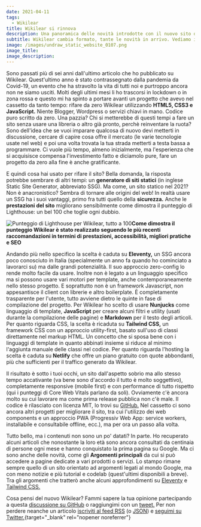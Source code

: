 ```yaml
---
date: 2021-04-11
tags:
  - Wikilear
title: Wikilear si rinnova
description: Una panoramica delle novità introdotte con il nuovo sito di Wikilear
subtitle: Wikilear cambia formato, tante le novità in arrivo. Vediamo insieme una panoramica delle nuove sezioni e diamo uno sguardo a cosa succede dietro le quinte.
image: /images/undraw_static_website_0107.png
image_title:
image_description:
---
```


Sono passati più di sei anni dall'ultimo articolo che ho pubblicato su Wikilear. Quest'ultimo anno è stato contrassegnato dalla pandemia da Covid-19, un evento che ha stravolto la vita di tutti noi e purtroppo ancora non ne siamo usciti. Molti degli ultimi mesi li ho trascorsi in lockdown o in zona rossa e questo mi ha spinto a portare avanti un progetto che avevo nel cassetto da tanto tempo: rifare da zero Wikilear utilizzando **HTML5, CSS3 e JavaScript.** Niente Blogger, Wordpress o servizi chiavi in mano. Codice puro scritto da zero. Una pazzia? Chi si metterebbe di questi tempi a fare un sito senza usare una libreria o altro già pronto, perchè reinventare la ruota? Sono dell'idea che se vuoi imparare qualcosa di nuovo devi metterti in discussione, cercare di capire cosa offre il mercato (le varie tecnologie usate nel web) e poi una volta trovata la tua strada metterti a testa bassa a programmare. Ci vuole più tempo, almeno inizialmente, ma l'esperienza che si acquisisce compensa l'investimento fatto e diciamolo pure, fare un progetto da zero alla fine è anche gratificante.

E quindi cosa hai usato per rifare il sito? Bella domanda, la risposta potrebbe sembrare di altri tempi: un **generatore di siti statici** (in inglese Static Site Generator, abbreviato SSG). Ma come, un sito statico nel 2021? Non è anacronistico? Sembra di tornare alle origini del web! In realtà usare un SSG ha i suoi vantaggi, primo fra tutti quello della **sicurezza.** Anche le **prestazioni del sito** migliorano sensibilmente come dimostra il punteggio di Lighthouse: un bel 100 che toglie ogni dubbio.

![Punteggio di Lighthouse per Wikilear, tutto a 100](/images/wikilear-lighthouse-scores-100.jpg)**Come dimostra il punteggio Wikilear è stato realizzato seguendo le più recenti raccomandazioni in termini di prestazioni, accessibilità, migliori pratiche e SEO**

Andando più nello specifico la scelta è caduta su **Eleventy,** un SSG ancora poco conosciuto in Italia (specialmente un anno fa quando ho cominciato a lavorarci su) ma dalle grandi potenzialità. Il suo approccio zero-config lo rende molto facile da usare. Inoltre non è legato a un linguaggio specifico ma si possono usare vari motori per template, anche contemporaneamente nello stesso progetto. E soprattutto non è un framework Javascript, non appesantisce il client con librerie e altro boilerplate. È completamente trasparente per l'utente, tutto avviene dietro le quinte in fase di compilazione del progetto. Per Wikilear ho scelto di usare **Nunjucks** come linguaggio di template, **JavaScript** per creare alcuni filtri e utility (usati durante la compilazione delle pagine) e **Markdown** per il testo degli articoli. Per quanto riguarda CSS, la scelta è ricaduta su **Tailwind CSS,** un framework CSS con un approccio utility-first, basato sull'uso di classi direttamente nel markup HTML. Un concetto che si sposa bene con i linguaggi di template in quanto abbinati insieme si riduce al minimo l'aggiunta manuale delle classi nel codice. Per quanto riguarda l'hosting la scelta è caduta su **Netlify** che offre un piano gratuito con quote abbondanti, più che sufficienti per il traffico generato da Wikilear.

Il risultato è sotto i tuoi occhi, un sito dall'aspetto sobrio ma allo stesso tempo accativante (va bene sono d'accordo il tutto è molto soggettivo), completamente responsive (mobile first) e con performance di tutto rispetto (qui i punteggi di Core Web Vitals parlano da soli). Ovviamente c'è ancora molto su cui lavorare ma come prima release pubblica non c'è male. Il codice è rilasciato con licenza MIT, lo trovi su [GitHub.](https://github.com/andrealeardini/wikilear) Nel cassetto ci sono ancora altri progetti per migliorare il sito, tra cui l'utilizzo dei web components e un approccio PWA (Progressiv Web App: service workers, installabile e consultabile offline, ecc.), ma per ora un passo alla volta.

Tutto bello, ma i contenuti non sono un po' datati? In parte. Ho recuperato alcuni articoli che nonostante la loro età sono ancora consultati da centinaia di persone ogni mese e hanno conquistato la prima pagina su Google. Ma ci sono anche delle novità, come gli **Argomenti principali** da cui si può accedere a pagine dedicate a vari prodotti o servizi. Lo stampo rimane sempre quello di un sito orientato ad argomenti legati al mondo Google, ma con meno notizie e più tutorial e codelab (quest'ultimi disponibili a breve). Tra gli argomenti che tratterò anche alcuni approfondimenti su [Eleventy](/11ty/) e [Tailwind CSS.](/tailwindcss/)

Cosa pensi del nuovo Wikilear? Fammi sapere la tua opinione partecipando a questa [discussione su GitHub](https://github.com/andrealeardini/wikilear/discussions/3) o raggiungimi con un [tweet.](https://twitter.com/intent/tweet?screen_name=andrealeard) Per non perdere neanche un articolo [iscriviti al feed RSS](/feed/feed.xml) (o [JSON](/feed/feed.json)) e [seguimi su Twitter.](https://twitter.com/intent/follow?original_referer=https%3A%2F%2Fpublish.twitter.com%2F&ref_src=twsrc%5Etfw&region=follow_link&screen_name=andrealeard&tw_p=followbutton){target="\_blank" rel="nopener noreferrer"}
